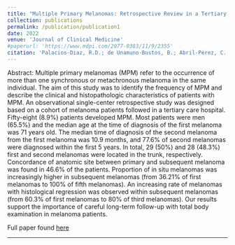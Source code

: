 ```yaml
---
title: "Multiple Primary Melanomas: Retrospective Review in a Tertiary Care Hospital"
collection: publications
permalink: /publication/publication1
date: 2022
venue: 'Journal of Clinical Medicine'
#paperurl: 'https://www.mdpi.com/2077-0383/11/9/2355'
citation: 'Palacios-Diaz, R.D.; de Unamuno-Bustos, B.; Abril-Pérez, C.; Pozuelo-Ruiz, M.; Sánchez-Arraez, J.; Torres-Navarro, I.; Botella-Estrada, R. Multiple Primary Melanomas: Retrospective Review in a Tertiary Care Hospital. J. Clin. Med. 2022, 11, 2355. https://doi.org/10.3390/jcm11092355.'
---
```


Abstract: Multiple primary melanomas (MPM) refer to the occurrence of more than one synchronous or metachronous melanoma in the same individual. The aim of this study was to identify the frequency of MPM and describe the clinical and histopathologic characteristics of patients with MPM. An observational single-center retrospective study was designed based on a cohort of melanoma patients followed in a tertiary care hospital. Fifty-eight (8.9\%) patients developed MPM. Most patients were men (65.5\%) and the median age at the time of diagnosis of the first melanoma was 71 years old. The median time of diagnosis of the second melanoma from the first melanoma was 10.9 months, and 77.6\% of second melanomas were diagnosed within the first 5 years. In total, 29 (50\%) and 28 (48.3\%) first and second melanomas were located in the trunk, respectively. Concordance of anatomic site between primary and subsequent melanoma was found in 46.6\% of the patients. Proportion of in situ melanomas was increasingly higher in subsequent melanomas (from 36.21\% of first melanomas to 100\% of fifth melanomas). An increasing rate of melanomas with histological regression was observed within subsequent melanomas (from 60.3\% of first melanomas to 80\% of third melanomas). Our results support the importance of careful long-term follow-up with total body examination in melanoma patients. 

Full paper found [here](Multiple_Primary_Melanomas.pdf)

---